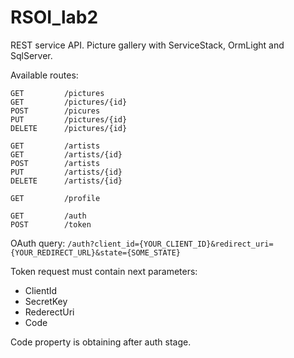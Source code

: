 # RSOI_lab2
REST service API. Picture gallery with ServiceStack, OrmLight and SqlServer.

Available routes:
```
GET			/pictures
GET			/pictures/{id}
POST		/picures
PUT			/pictures/{id}
DELETE		/pictures/{id}

GET			/artists
GET			/artists/{id}
POST		/artists
PUT			/artists/{id}
DELETE		/artists/{id}

GET 		/profile

GET 		/auth
POST 		/token
```

OAuth query:
`/auth?client_id={YOUR_CLIENT_ID}&redirect_uri={YOUR_REDIRECT_URL}&state={SOME_STATE}`

Token request must contain next parameters:
* ClientId
* SecretKey
* RederectUri
* Code

Code property is obtaining after auth stage.
